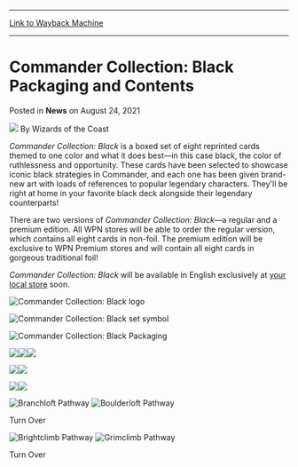 
---
[Link to Wayback Machine](https://web.archive.org/web/20210825050809/https://magic.wizards.com/en/articles/archive/news/commander-collection-black-packaging-and-contents-2021-08-24)

[_metadata_:author]:- "Wizards of the Coast"
[_metadata_:description]:- "Tap into the overwhelming might of Swamps for your next Commander deck with the powerful returning cards of Commander Collection: Black!"
[_metadata_:generator]:- "Drupal 7 (http://drupal.org)"
[_metadata_:node]:- "1555521"
[_metadata_:publish_date]:- "2021-08-24"
[_metadata_:source]:- "div-main-content"
[_metadata_:title]:- "Commander Collection: Black Packaging and Contents"
[_metadata_:wayback_capture_timestamp]:- "2021-08-25 05:08:09"
[_metadata_:wayback_raw_url]:- "https://web.archive.org/web/20210825050809id_/https://magic.wizards.com/en/articles/archive/news/commander-collection-black-packaging-and-contents-2021-08-24"
[_metadata_:wayback_url]:- "https://magic.wizards.com/en/articles/archive/news/commander-collection-black-packaging-and-contents-2021-08-24"
---


Commander Collection: Black Packaging and Contents
==================================================



 Posted in **News**
 on August 24, 2021 






![](https://media.magic.wizards.com/styles/auth_small/public/images/person/wizards_author.jpg)
By Wizards of the Coast











*Commander Collection: Black* is a boxed set of eight reprinted cards themed to one color and what it does best—in this case black, the color of ruthlessness and opportunity. These cards have been selected to showcase iconic black strategies in Commander, and each one has been given brand-new art with loads of references to popular legendary characters. They'll be right at home in your favorite black deck alongside their legendary counterparts!


There are two versions of *Commander Collection: Black*—a regular and a premium edition. All WPN stores will be able to order the regular version, which contains all eight cards in non-foil. The premium edition will be exclusive to WPN Premium stores and will contain all eight cards in gorgeous traditional foil!


*Commander Collection: Black* will be available in English exclusively at [your local store](https://locator.wizards.com/) soon.


![Commander Collection: Black logo](https://media.wizards.com/2021/images/daily/JJn2FyNoc9.jpg)


![Commander Collection: Black set symbol](https://media.wizards.com/2021/images/daily/t7SZjNuYBJ.png)


![Commander Collection: Black Packaging](https://media.wizards.com/2021/images/daily/88SJbUIk3y.png)


![](https://media.wizards.com/2021/cc2/jwuefu7we.png)![](https://media.wizards.com/2021/cc2/sdnwuwe23.png)![](https://media.wizards.com/2021/cc2/aweju23ywe.png)


![](https://media.wizards.com/2021/cc2/wjewef823.png)![](https://media.wizards.com/2021/cc2/238wfnhye.png)


![](https://media.wizards.com/2021/cc2/su2whfysd.png)![](https://media.wizards.com/2021/cc2/jsdfuwew2.png)





![Branchloft Pathway](https://media.wizards.com/2021/cc2/nfw7wbfy.png)
![Boulderloft Pathway](https://media.wizards.com/2021/cc2/sdjdwefeu7.png)

Turn Over



![Brightclimb Pathway](https://media.wizards.com/2021/cc2/7sdhwyefy.png)
![Grimclimb Pathway](https://media.wizards.com/2021/cc2/wefwuefy.png)

Turn Over







